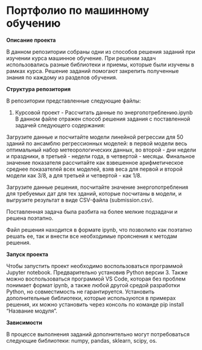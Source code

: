 # Портфолио по машинному обучению

__Описание проекта__

В данном репозитории собраны одни из способов решения заданий при изучении курса машинное обучение. При решении задач использовались разные библиотеки и приемы, которые были изучены в рамках курса. Решение заданий помогают закрепить полученные знания по каждому из разделов обучения.

__Структура репозитория__

В репозитории представленные следующие файлы:
1. Курсовой проект -  Рассчитать данные по энергопотреблению.ipynb 
В данном файле отражен способ решения задания с поставленной задачей следующего содержания:

Загрузите данные и посчитайте модели линейной регрессии для 50 зданий по ансамблю регрессионных моделей: в первой модели весь оптимальный набор метеорологических данных, во второй - дни недели и праздники, в третьей - недели года, в четвертой - месяцы. Финальное значение показателя рассчитайте как взвешенное арифметическое среднее показателей всех моделей, взяв веса для первой и второй модели как 3/8, а для третьей и четвертой - как 1/8.

Загрузите данные решения, посчитайте значение энергопотребления для требуемых дат для тех зданий, которые посчитаны в модели, и выгрузите результат в виде CSV-файла (submission.csv).

Поставленная задача была разбита на более мелкие подзадачи и решена поэтапно. 

Файл решения находится в формате ipynb, что позволило как поэтапно решать ее, так и внести все необходимые прояснения к методам решения. 

__Запуск проекта__

Чтобы запустить проект необходимо воспользоваться программой Jupyter notebook. Предварительно установив Python версии 3. Также можно воспользоваться программой VS Code, которая без проблем понимает формат ipynb, а также любой другой средой разработки Python, но совместимость не гарантируется. Установить дополнительные библиотеки, которые используются в примерах решения, их можно установить через консоль по команде pip install “Название модуля”.

__Зависимости__

В процессе выполнения заданий дополнительно могут потребоваться следующие библиотеки: numpy, pandas, sklearn, scipy, os. 
